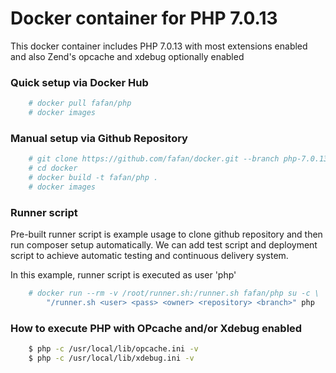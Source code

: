 # Docker container for PHP 7.0.13

This docker container includes PHP 7.0.13 with most extensions enabled and also Zend's opcache and xdebug optionally enabled

### Quick setup via Docker Hub
```sh
    # docker pull fafan/php
    # docker images
```

### Manual setup via Github Repository
```sh
    # git clone https://github.com/fafan/docker.git --branch php-7.0.13
    # cd docker
    # docker build -t fafan/php .
    # docker images
```

### Runner script
Pre-built runner script is example usage to clone github repository and then run composer setup automatically. We can add test script and deployment script to achieve automatic testing and continuous delivery system.

In this example, runner script is executed as user 'php'
```sh
    # docker run --rm -v /root/runner.sh:/runner.sh fafan/php su -c \
        "/runner.sh <user> <pass> <owner> <repository> <branch>" php
```

### How to execute PHP with OPcache and/or Xdebug enabled
```sh
    $ php -c /usr/local/lib/opcache.ini -v
    $ php -c /usr/local/lib/xdebug.ini -v
```

